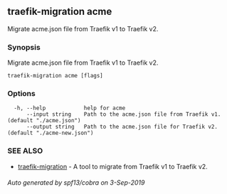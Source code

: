 ## traefik-migration acme

Migrate acme.json file from Traefik v1 to Traefik v2.

### Synopsis

Migrate acme.json file from Traefik v1 to Traefik v2.

```
traefik-migration acme [flags]
```

### Options

```
  -h, --help            help for acme
      --input string    Path to the acme.json file from Traefik v1. (default "./acme.json")
      --output string   Path to the acme.json file for Traefik v2. (default "./acme-new.json")
```

### SEE ALSO

* [traefik-migration](traefik-migration.md)	 - A tool to migrate from Traefik v1 to Traefik v2.

###### Auto generated by spf13/cobra on 3-Sep-2019
